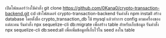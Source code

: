 เปิดโฟลเดอร์ว่างใช้คำสั่ง git clone https://github.com/0Kana0/crypto-transaction-backend.git
cd เข้าโฟสเดอร์ crypto-transaction-backend
รันคำสัง npm install
สร้าง database โดยตั้งชื่อ crypto_transaction_db ใช้ mysql แล้วทำการ config ตามเครื่องของเเต่ละคน
รันคำสั่ง npx sequelize-cli db:migrate เพื่อสร้าง table สำหรับเก็บข้อมูล
รันคำสั่ง npx sequelize-cli db:seed:all เพื่อเพิ่มข้อมูลที่เก็บไว้ใน seed ลงใน table
